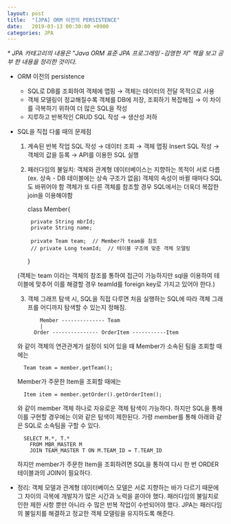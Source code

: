 ```yaml
---
layout: post
title:  "[JPA] ORM 이전의 PERSISTENCE"
date:   2019-03-13 00:30:00 +0900
categories: JPA
---
```

_* JPA 카테고리의 내용은 "Java ORM 표준 JPA 프로그래밍 -김영한 저" 책을 보고 공부 한 내용을 정리한 것이다._

- ORM 이전의 persistence
    - SQL로 DB를 조회하여 객체에 맵핑 → 객체는 데이터의 전달 목적으로 사용
    - 객체 모델링이 정교해질수록 객체를 DB에 저장, 조회하기 복잡해짐 → 이 차이를 극복하기 위하여 더 많은 SQL을 작성
    - 지루하고 반복적인 CRUD SQL 작성 → 생산성 저하
- SQL을 직접 다룰 때의 문제점
    1. 계속된 반복 작업
    SQL 작성 → 데이터 조회 → 객체 맵핑
    Insert SQL 작성 → 객체의 값을 등록 → API를 이용한 SQL 실행
    2. 패러다임의 불일치: 객체와 관계형 데이터베이스는 지향하는 목적이 서로 다름(ex. 상속 - DB 테이블에는 상속 구조가 없음)
    객체의 속성이 바뀔 때마다 SQL도 바뀌어야 함
    객체가 또 다른 객체를 참조할 경우 SQL에서는 더욱더 복잡한 join을 이용해야함

        class Member{
        	
        	private String mbrId;
        	private String name;
        
        	private Team team;  // Member가 team을 참조
        	// private Long teamId;  // 테이블 구조에 맞춘 객체 모델링
        	
        }

    (객체는 team 이라는 객체의 참조를 통하여 접근이 가능하지만 sql을 이용하여 테이블에 맞추어 이를 해결할 경우 teamId를 foreign key로 가지고 있어야 한다.)

    3. 객체 그래프 탐색 시, SQL을 직접 다루면 처음 실행하는 SQL에 따라 객체 그래프를 어디까지 탐색할 수 있는지 정해짐. 

        ```
        	Member -------------- Team 
            |
          Order --------------- OrderItem -----------Item
        ```

    와 같이 객체의 연관관계가 설정이 되어 있을 때 Member가 소속된 팀을 조회할 때에는 

        Team team = member.getTeam();

    Member가 주문한 Item을 조회할 때에는

        Item item = member.getOrder().getOrderItem();

    와 같이 member 객체 하나로 자유로운 객체 탐색이 가능하다. 하지만 SQL을 통해 이를 구현할 경우에는 이와 같은 탐색이 제한된다. 가령 member를 통해 아래와 같은 SQL로 소속팀을 구할 수 있다.  

        SELECT M.*, T.*
          FROM MBR_MASTER M
          JOIN TEAM_MASTER T ON M.TEAM_ID = T.TEAM_ID

    하지만 member가 주문한 Item을 조회하려면 SQL을 통하여 다시 한 번 ORDER 테이블과의 JOIN이 필요하다.

- 정리: 객체 모델과 관계형 데이터베이스 모델은 서로 지향하는 바가 다르기 때문에 그 차이의 극복에 개발자가 많은 시간과 노력을 쏟아야 했다. 패러다임의 불일치로 인한 제한 사항 뿐만 아니라 수 많은 반복 작업이 수반되어야 했다. JPA는 패러다임의 불일치를 해결하고 정교한 객체 모델링을 유지하도록 해준다.